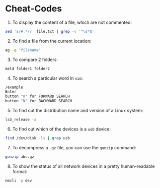 # Cheat-Codes

1. To display the content of a file, which are not commented:

```bash
sed 's/#.*//' file.txt | grep -v '^\s*$'
```

2. To find a file from the current location:

```bash
ag -g 'filename'
```

3. To compare 2 folders:

```bash
meld folder1 folder2
````

4. To search a particular word in `vim`:

```bash
/example
Enter
button "n" for FORWARD SEARCH
button "N" for BACKWARD SEARCH
```

5. To find out the distribution name and version of a Linux system:

```bash
lsb_release -a
```

6. To find out which of the devices is a `usb` device:

```bash
find /dev/disk -ls | grep usb
```

7. To decompress a `.gz` file, you can use the `gunzip` command:

```bash
gunzip abc.gz
```

8. To show the status of all network devices in a pretty human-readable format:

```bash
nmcli -p dev
```

